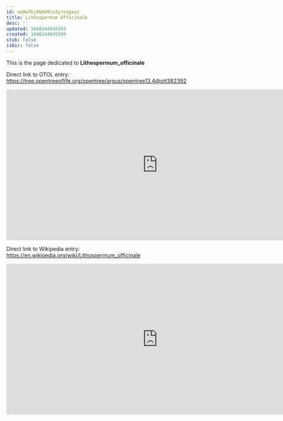 ```yaml
---
id: uq9w7kj0b6d9ix2yreagxaz
title: Lithospermum Officinale
desc: ''
updated: 1648144045569
created: 1648144045569
stub: false
isDir: false
---
```

This is the page dedicated to **Lithospermum_officinale**


Direct link to OTOL entry: https://tree.opentreeoflife.org/opentree/argus/opentree13.4@ott382392



<html>
    <body>
    <iframe src="https://tree.opentreeoflife.org/opentree/argus/opentree13.4@ott382392"
    width="800" height="400" frameborder="0" allowfullscreen> </iframe>
    </body>
</html>
    


Direct link to Wikipedia entry: https://en.wikipedia.org/wiki/Lithospermum_officinale



<html>
    <body>
    <iframe src="https://en.wikipedia.org/wiki/Lithospermum_officinale"
    width="800" height="400" frameborder="0" allowfullscreen> </iframe>
    </body>
</html>
    
